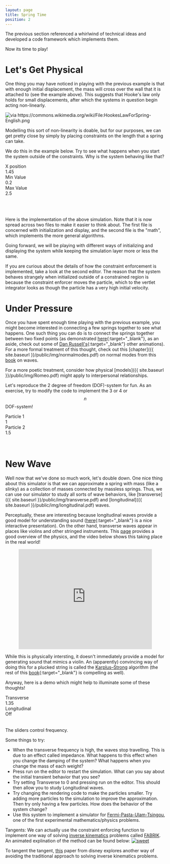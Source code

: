 ```yaml
---
layout: page
title: Spring Time
position: 2
---
```



<script src="{{ site.baseurl }}/public/js/lib/ace/ace.js" type="text/javascript" charset="utf-8"></script>
<!-- load ace themelist extension -->
<script src="{{ site.baseurl }}/public/js/lib/ace/ext-themelist.js" type="text/javascript" charset="utf-8"></script>
<script src="{{ site.baseurl }}/public/js/lib/fool-util.js" type="text/javascript" charset="utf-8"></script>
<script src="{{ site.baseurl }}/public/js/lib/three.min.js"></script> 

The previous section referenced a whirlwind of technical ideas and developed a code framework which implements them.  

Now its time to play!

# Let's Get Physical

<script type="text/javascript" src="{{ site.baseurl }}/public/js/spring.js"></script>

<div class='content'>
	<canvas id="springex-canvas" height='150' width='700' style='width: 100%;'></canvas>
</div>

<script type="text/javascript">	
	SpringEx.initialXposition = 2;
	SpringEx.DAMPING = 0;
	SpringEx.reset();

	springExAnimate();

	function springExAnimate() {
		requestAnimationFrame( springExAnimate );

		var time = Date.now();

		SpringEx.simulate(time);
	}
</script>

One thing you may have noticed in playing with the previous example is that with enough initial displacement, the mass will cross over the wall that it is attached to (see the example above).  This suggests that Hooke's law only holds for small displacements, after which the systems in question begin acting non-linearly.  

<img src="{{ site.baseurl }}/public/img/hookeslawforspring.png" alt="via https://commons.wikimedia.org/wiki/File:HookesLawForSpring-English.png">

Modelling this sort of non-linearity is doable, but for our purposes, we can get pretty close by simply by placing constraints on the length that a spring can take. 

We do this in the example below.  Try to see what happens when you start the system outside of the constraints.  Why is the system behaving like that?

<script type="text/javascript" src="{{ site.baseurl }}/public/js/spring-system.js"></script>
<script type="text/javascript" src="{{ site.baseurl }}/public/js/constrained-spring.js"></script>

<div class='content'>
	<canvas id="constrainedex-canvas" height='150' width='700' style='width: 100%;'></canvas>
</div>

<script type="text/javascript">	
	ConstrainedEx.initialXposition = 2;
	ConstrainedEx.reset();

	constrainedExAnimate();

	function constrainedExAnimate() {
		requestAnimationFrame( constrainedExAnimate );

		var time = Date.now();

		ConstrainedEx.simulate(time);
	}
</script>
<div class="slider-label">X position</div><div id="con-Xposition" class="slider"></div><div id="con-Xposition-text" class="slider-value">1.45</div>

<div class="slider-label">Min Value</div><div id="con-lower-bound" class="slider"></div><div id="con-lower-bound-text" class="slider-value">0.2</div>

<div class="slider-label">Max Value</div><div id="con-upper-bound" class="slider"></div><div id="con-upper-bound-text" class="slider-value">2.5</div>

<br/>

<script type="text/javascript">
  $(function() {
  	$( "#con-Xposition" ).slider({
      orientation: "horizontal",
      range: "min",
      max: 3,
      step: .05,
      value: 1.45,
      change: updateXposition
    });
  });

  $(function() {
  	$( "#con-lower-bound" ).slider({
      orientation: "horizontal",
      range: "min",
      max: 1,
      step: .05,
      value: .2,
      change: updateLowerBound
    });
  });

  $(function() {
  	$( "#con-upper-bound" ).slider({
      orientation: "horizontal",
      range: "min",
      max: 3.5,
      min: .9,
      step: .05,
      value: 2.5,
      change: updateUpperBound
    });
  });

  function updateXposition() {
    var Xposition = $( "#con-Xposition" ).slider( "value" );
    ConstrainedEx.initialXposition = Xposition;
    $("#con-Xposition-text").text(ConstrainedEx.initialXposition + "");
    ConstrainedEx.reset();
  }

  function updateLowerBound() {
    var bound = $( "#con-lower-bound" ).slider( "value" );
    ConstrainedEx.lowerBound = bound;
    $("#con-lower-bound-text").text(ConstrainedEx.lowerBound + "");
    ConstrainedEx.reset();
  }

  function updateUpperBound() {
    var bound = $( "#con-upper-bound" ).slider( "value" );
    ConstrainedEx.upperBound = bound;
    $("#con-upper-bound-text").text(ConstrainedEx.upperBound + "");
    ConstrainedEx.reset();
  }


  var update = function() {
  	updateXposition();
  	updateLowerBound();
  	updateUpperBound();
  }

  $( ".constraintEd-logic.editor-run" ).click( function(){ update(); });
  $( ".constraintEd-system.editor-run" ).click( function(){ update(); });

</script>

<div>
<div id="constraintEd-logic" class="editor">
</div>
</div>

<br/>

<div>
<div id="constraintEd-system" class="editor">
</div>
</div>
<script type="text/javascript">
// from fool-util
initEditor('constraintEd-logic');
loadContent('constraintEd-logic', '{{ site.baseurl }}/public/js/constrained-spring.js', '8');

initEditor('constraintEd-system');
loadContent('constraintEd-system', '{{ site.baseurl }}/public/js/spring-system.js', '102');
</script>
<br/>

Here is the implementation of the above simulation.  Note that it is now spread across two files to make it easier to think about.  The first file is concerned with initialization and display, and the second file is the "math", which implements the more general algorithms.  

Going forward, we will be playing with different ways of initializing and displaying the system while keeping the simulation layer more or less the same.  

If you are curious about the details of how the constraint enforcement is implemented, take a look at the second editor.  The reason that the system behaves strangely when initialized outside of a constrained region is because the constraint enforcer moves the particle, which to the vertlet integrator looks as though the particle has a very high initial velocity.  

# Under Pressure

Once you have spent enough time playing with the previous example, you might become interested in connecting a few springs together to see what happens.  One such thing you can do is to connect the springs together between two fixed points (as demonstrated [here](http://www.acs.psu.edu/drussell/Demos/multi-dof-springs/multi-dof-springs.html){:target="_blank"}, as an aside, check out some of [Dan Russell's](http://www.acs.psu.edu/drussell/demos.html){:target="_blank"} other animations). For a more formal treatment of this thought, check out this [chapter]({{ site.baseurl }}/public/img/normalmodes.pdf) on normal modes from this [book](http://www.people.fas.harvard.edu/~djmorin/book.html) on waves.

For a more poetic treatment, consider how physical [models]({{ site.baseurl }}/public/img/Romeo.pdf) might apply to interpersonal relationships.

Let's reproduce the 2 degree of freedom (DOF)-system for fun.  As an exercise, try to modify the code to implement the 3 or 4 or $$n$$ DOF-system!


<script type="text/javascript" src="{{ site.baseurl }}/public/js/dof-spring.js"></script>

<div class='content'>
	<canvas id="dofex-canvas" height='150' width='700' style='width: 100%;'></canvas>
</div>

<script type="text/javascript">	
	dofEx.initialXposition = 2;
	dofEx.reset();

	dofExAnimate();

	function dofExAnimate() {
		requestAnimationFrame( dofExAnimate );

		var time = Date.now();

		dofEx.simulate(time);
	}
</script>
<div class="slider-label">Particle 1</div><div id="dof-initP1" class="slider"></div><div id="dof-initP1-text" class="slider-value">1</div>

<div class="slider-label">Particle 2</div><div id="dof-initP2" class="slider"></div><div id="dof-initP2-text" class="slider-value">1.5</div>

<br/>

<div>
<div id="dofEd-logic" class="editor">
</div>
</div>

<script type="text/javascript">
// from fool-util
initEditor('dofEd-logic');
loadContent('dofEd-logic', '{{ site.baseurl }}/public/js/dof-spring.js', '7');
</script>

<script type="text/javascript">
  function updateP1() {
    var initP1 = $( "#dof-initP1" ).slider( "value" );
    dofEx.initP1 = initP1;
    $("#dof-initP1-text").text(dofEx.initP1 + "");
    console.log("sdfd");
    dofEx.reset();
  }

  function updateP2() {
    var initP2 = $( "#dof-initP2" ).slider( "value" );
    dofEx.initP2 = initP2;
    $("#dof-initP2-text").text(dofEx.initP2 + "");
    dofEx.reset();
  }

  $(function() {
  	$( "#dof-initP1" ).slider({
      orientation: "horizontal",
      range: "min",
      max: 3,
      step: .05,
      value: 1,
      change: updateP1
    });
  });

  $(function() {
  	$( "#dof-initP2" ).slider({
      orientation: "horizontal",
      range: "min",
      max: 3,
      step: .05,
      value: 1.5,
      change: updateP2
    });
  });

  var updateDof = function() {
  	updateP1();
    updateP2();
    console.log('update');
  }

  $( ".dofEd-logic.editor-run" ).click( function() { updateDof(); });

</script>

<br/>


# New Wave  

Well now that we've done so much work, let's double down.  One nice thing about this simulator is that we can approximate a spring with mass (like a slinky) as a collection of masses connected by massless springs.  Thus, we can use our simulator to study all sorts of wave behaviors, like [transverse]({{ site.baseurl }}/public/img/transverse.pdf) and [longitudinal]({{ site.baseurl }}/public/img/longitudinal.pdf) waves.  

Perceptually, these are interesting because longitudinal waves provide a good model for understanding sound ([here](https://jackschaedler.github.io/circles-sines-signals/sound.html){:target="_blank"} is a nice interactive presentation). On the other hand, transverse waves appear in places like violins and other stringed instruments.  This [page](http://newt.phys.unsw.edu.au/jw/Bows.html) provides a good overview of the physics, and the video below shows this taking place in the real world!

<div style="margin: 0px auto; text-align: center;">
<iframe width="420" height="315" src="https://www.youtube.com/embed/6JeyiM0YNo4" frameborder="0" allowfullscreen></iframe></div>

While this is physically intersting, it doesn't immediately provide a model for generating sound that mimics a violin. An (apparently) convincing way of doing this for a plucked string is called the [Karplus–Strong](http://music.columbia.edu/cmc/musicandcomputers/chapter4/04_09.php) algorithm (the rest of this [book](http://music.columbia.edu/cmc/musicandcomputers/){:target="_blank"} is compelling as well).

Anyway, here is a demo which might help to illuminate some of these thoughts!

<script type="text/javascript" src="{{ site.baseurl }}/public/js/wave-spring.js"></script>

<div class='content'>
  <canvas id="waveex-canvas" height='300' width='700' style='width: 100%;'></canvas>
</div>

<script type="text/javascript"> 
  //waveEx.initialXposition = 2;
  waveEx.reset();

  waveExAnimate();

  function waveExAnimate() {
    requestAnimationFrame( waveExAnimate );

    var time = Date.now();

    waveEx.simulate(time);
  }
</script>
<div class="slider-label">Transverse</div><div id="wave-yFreq" class="slider"></div><div id="wave-yFreq-text" class="slider-value">1.35</div>

<div class="slider-label">Longitudinal</div><div id="wave-xFreq" class="slider"></div><div id="wave-xFreq-text" class="slider-value">Off</div>

<br/>

<div>
<div id="waveEd-logic" class="editor">
</div>
</div>

<script type="text/javascript">
// from fool-util
initEditor('waveEd-logic');
loadContent('waveEd-logic', '{{ site.baseurl }}/public/js/wave-spring.js', '108');
</script>

<script type="text/javascript">
  function updateYLabel() {
    var freq = $( "#wave-yFreq" ).slider( "value" );
    if (freq == 0) { 
      $("#wave-yFreq-text").text("Off"); 
    }
    else { 
      $("#wave-yFreq-text").text(freq + ""); 
    }
  }

  function updateYFrequency() {
    var freq = $( "#wave-yFreq" ).slider( "value" );
    waveEx.yFreq = freq;
    if (freq == 0) { 
      $("#wave-yFreq-text").text("Off"); 
    }
    else { 
      $("#wave-yFreq-text").text(freq + ""); 
    }
  }

  function updateXLabel() {
    var freq = $( "#wave-xFreq" ).slider( "value" );
    if (freq == 0) { 
      $("#wave-xFreq-text").text("Off"); 
    }
    else { 
      $("#wave-xFreq-text").text(freq + ""); 
    }
  }

  function updateXFrequency() {
    var freq = $( "#wave-xFreq" ).slider( "value" );
    waveEx.xFreq = freq;
    if (freq == 0) { 
      $("#wave-xFreq-text").text("Off"); 
    }
    else { 
      $("#wave-xFreq-text").text(freq + ""); 
    }
  }

  $(function() {
    $( "#wave-yFreq" ).slider({
      orientation: "horizontal",
      range: "min",
      max: 5,
      step: .05,
      value: 1.35,
      change: updateYFrequency,
      slide: updateYLabel
    });
  });

  $(function() {
    $( "#wave-xFreq" ).slider({
      orientation: "horizontal",
      range: "min",
      max: 5,
      step: .05,
      value: 0,
      change: updateXFrequency,
      slide: updateXLabel
    });
  });

  var updateWave = function() {
    console.log('update');
    updateYFrequency();
    updateXFrequency();
    waveEx.reset();
  };

  $( ".waveEd-logic.editor-run" ).click(function(){ updateWave(); });

</script>

<br/>
The sliders control frequency.

Some things to try: 

* When the transverse frequency is high, the waves stop travelling.  This is due to an effect called impedance.  What happens to this effect when you change the damping of the system?  What happens when you change the mass of each weight? 
* Press run on the editor to restart the simulation.  What can you say about the initial transient behavior that you see?   
* Try setting Transverse to 0 and pressing run on the editor.  This should then allow you to study Longitudinal waves.  
* Try changing the rendering code to make the particles smaller.  Try adding more particles to the simulation to improve the approximation.  Then try only having a few particles.  How does the behavior of the system change? 
* Use this system to implement a simulator for [Fermi-Pasta-Ulam-Tsingou](http://www.scholarpedia.org/article/Fermi-Pasta-Ulam_nonlinear_lattice_oscillations), one of the first experimental mathematics/physics problems.





<p class="message">
  Tangents:
We can actually use the constraint enforcing function to implement one way of solving
<a href='https://en.wikipedia.org/wiki/Inverse_kinematics'>inverse kinematics</a> problems called <a href='http://www.andreasaristidou.com/FABRIK.html'>FABRIK</a>.  An animated explination of the method can be found below:
<a href="http://antinegationism.tumblr.com/post/115774636121/an-inverse-kinematics-algorithm-in-a-single-gif"><img src="{{ site.baseurl }}/public/img/inversekinematics.gif" alt="sweet"></a>

<br/>

To tangent the tangent, <a href="http://www.disneyresearch.com/project/mechanical-characters/">this</a> paper from disney explores another way of avoiding the traditional approach to solving inverse kinematics problems.

</p>

















